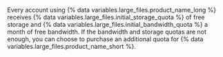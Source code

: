Every account using {% data variables.large_files.product_name_long %} receives {% data variables.large_files.initial_storage_quota %} of free storage and {% data variables.large_files.initial_bandwidth_quota %} a month of free bandwidth. If the bandwidth and storage quotas are not enough, you can choose to purchase an additional quota for {% data variables.large_files.product_name_short %}.
